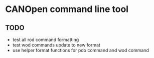 # CANOpen command line tool

## TODO

- test all rod command formatting
- test wod commands update to new format
- use helper format functions for pdo command and wod command
